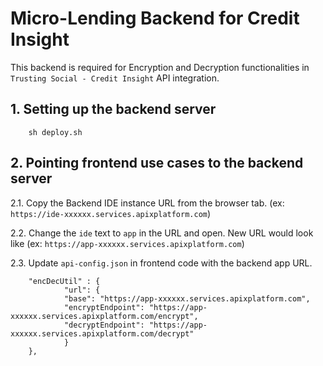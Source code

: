 # Micro-Lending Backend for Credit Insight

This backend is required for Encryption and Decryption functionalities in `Trusting Social - Credit Insight` API integration.

## 1. Setting up the backend server

        sh deploy.sh

## 2. Pointing frontend use cases to the backend server

2.1. Copy the Backend IDE instance URL from the browser tab. (ex: `https://ide-xxxxxx.services.apixplatform.com`)

2.2. Change the `ide` text to `app` in the URL and open. New URL would look like (ex: `https://app-xxxxxx.services.apixplatform.com`)

2.3. Update `api-config.json` in frontend code with the backend app URL.

        "encDecUtil" : {
                "url": {
                "base": "https://app-xxxxxx.services.apixplatform.com",
                "encryptEndpoint": "https://app-xxxxxx.services.apixplatform.com/encrypt",
                "decryptEndpoint": "https://app-xxxxxx.services.apixplatform.com/decrypt"
                }
        },
